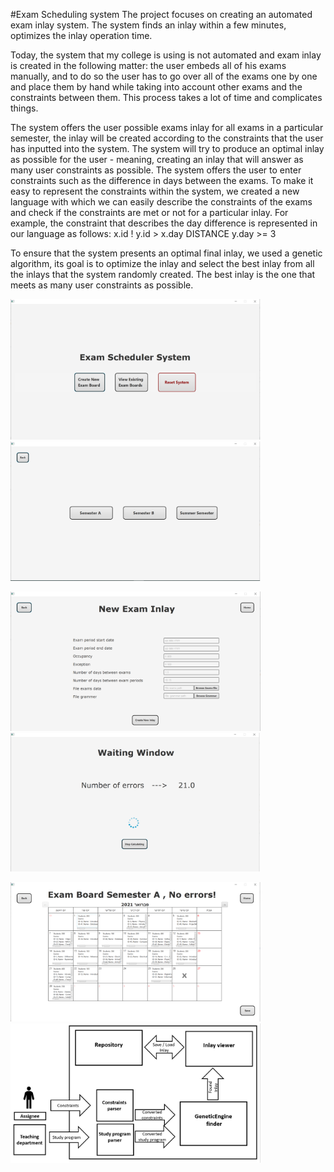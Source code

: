#Exam Scheduling system
The project focuses on creating an automated exam inlay system.
The system finds an inlay within a few minutes, optimizes the inlay operation time.

Today, the system that my college is using is not automated and exam inlay is created in the following matter: the user embeds all of his exams manually, and to do so the user has to go over all of the exams one by one and place them by hand while taking into account other exams and the constraints between them. 
This process takes a lot of time and complicates things.

The system offers the user possible exams inlay for all exams in a particular semester, the inlay will be created according to the constraints that the user has inputted into the system. The system will try to produce an optimal inlay as possible for the user - meaning, creating an inlay that will answer as many user constraints as possible.
The system offers the user to enter constraints such as the difference in days between the exams. 
To make it easy to represent the constraints within the system, we created a new language with which we can easily describe the constraints of the exams and check if the constraints are met or not for a particular inlay.
For example, the constraint that describes the day difference is represented in our
language as follows:
x.id ! y.id > x.day DISTANCE   y.day >= 3

To ensure that the system presents an optimal final inlay, we used a genetic algorithm, its goal is to optimize the inlay and select the best inlay from all the inlays that the system randomly created.
The best inlay is the one that meets as many user constraints as possible.

<img src = "images/mainScreen.png" width="400">  <img src = "images/semesterScreen.png" width="400"> 

<img src = "images/inputScreen.png" width="400">  <img src = "images/waitingScreen.png" width="400"> 

<img src = "images/inlayScreen.png" width="400">   <img src = "images/diagram.PNG" width="400">
